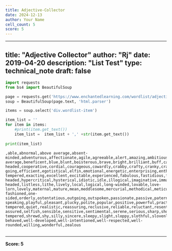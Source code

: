 ```yaml
---
title: Adjective-Collector
date: 2024-12-13
author: Your Name
cell_count: 5
score: 5
---
```


---
title: "Adjective Collector"
author: "Rj"
date: 2019-04-20
description: "List Test"
type: technical_note
draft: false
---

```python
import requests
from bs4 import BeautifulSoup
```


```python
page = requests.get('https://www.enchantedlearning.com/wordlist/adjectivesforpeople.shtml')
soup = BeautifulSoup(page.text, 'html.parser') 
```


```python
items = soup.select('div.wordlist-item')

item_list = ''
for item in items:
    #print(item.get_text())
    item_list =  item_list + ',' +str(item.get_text())
    
print(item_list)
```

    ,able,abnormal,above average,absent-minded,adventurous,affectionate,agile,agreeable,alert,amazing,ambitious,amiable,amusing,analytical,angelic,apathetic,apprehensive,ardent,artificial,artistic,assertive,attentive,average,awesome,awful,balanced,beautiful,below average,beneficent,blue,blunt,boisterous,brave,bright,brilliant,buff,callous,candid,cantankerous,capable,careful,careless,caustic,cautious,charming,cheerful,chic,childish,childlike,churlish,circumspect,civil,clean,clever,clumsy,coherent,cold,competent,composed,conceited,condescending,confident,confused,conscientious,considerate,content,cool,cool-headed,cooperative,cordial,courageous,cowardly,crabby,crafty,cranky,crass,critical,cruel,curious,cynical,dainty,decisive,deep,deferential,deft,delicate,delightful,demonic,demure,dependent,depressed,devoted,dextrous,diligent,direct,dirty,disagreeable,discerning,discreet,disruptive,distant,distraught,distrustful,dowdy,dramatic,dreary,drowsy,drugged,drunk,dull,dutiful,eager,earnest,easy-going,efficient,egotistical,elfin,emotional,energetic,enterprising,enthusiastic,evasive,even-tempered,exacting,excellent,excitable,experienced,fabulous,fastidious,ferocious,fervent,fiery,flabby,flaky,flashy,frank,friendly,funny,fussy,generous,gentle,gloomy,glutinous,good,grave,great,groggy,grouchy,guarded,hateful,hearty,helpful,hesitant,hot-headed,hypercritical,hysterical,idiotic,idle,illogical,imaginative,immature,immodest,impatient,imperturbable,impetuous,impractical,impressionable,impressive,impulsive,inactive,incisive,incompetent,inconsiderate,inconsistent,indefatigable,independent,indiscreet,indolent,industrious,inexperienced,insensitive,inspiring,intelligent,interesting,intolerant,inventive,irascible,irritable,irritating,jocular,jovial,joyous,judgmental,keen,kind,lame,lazy,lean,leery,lethargic,level-headed,listless,lithe,lively,local,logical,long-winded,lovable,love-lorn,lovely,maternal,mature,mean,meddlesome,mercurial,methodical,meticulous,mild,miserable,modest,moronic,morose,motivated,musical,naive,nasty,natural,naughty,negative,nervous,noisy,normal,nosy,numb,obliging,obnoxious,old-fashioned,one-sided,orderly,ostentatious,outgoing,outspoken,passionate,passive,paternal,paternalistic,patient,peaceful,peevish,pensive,persevering,persnickety,petulant,picky,plain,plain-speaking,playful,pleasant,plucky,polite,popular,positive,powerful,practical,prejudiced,pretty,proficient,proud,provocative,prudent,punctual,quarrelsome,querulous,quick,quick-tempered,quiet,realistic,reassuring,reclusive,reliable,reluctant,resentful,reserved,resigned,resourceful,respected,respectful,responsible,restless,revered,ridiculous,sad,sassy,saucy,sedate,self-assured,selfish,sensible,sensitive,sentimental,serene,serious,sharp,short-tempered,shrewd,shy,silly,sincere,sleepy,slight,sloppy,slothful,slovenly,slow,smart,snazzy,sneering,snobby,sober,somber,sophisticated,soulful,soulless,sour,spirited,spiteful,stable,staid,steady,stern,stoic,striking,strong,stupid,sturdy,subtle,sulky,sullen,supercilious,superficial,surly,suspicious,sweet,tactful,tactless,talented,testy,thinking,thoughtful,thoughtless,timid,tired,tolerant,touchy,tranquil,ugly,unaffected,unbalanced,uncertain,uncooperative,undependable,unemotional,unfriendly,unguarded,unhelpful,unimaginative,unmotivated,unpleasant,unpopular,unreliable,unsophisticated,unstable,unsure,unthinking,unwilling,venal,versatile,vigilant,volcanic,vulnerable,warm,warmhearted,wary,watchful,weak,well-behaved,well-developed,well-intentioned,well-respected,well-rounded,willing,wonderful,zealous



```python

```


---
**Score: 5**